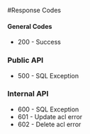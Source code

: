 #Response Codes

#### General Codes

* 200 - Success

### Public API

* 500 - SQL Exception

### Internal API

* 600 - SQL Exception
* 601 - Update acl error
* 602 - Delete acl error
